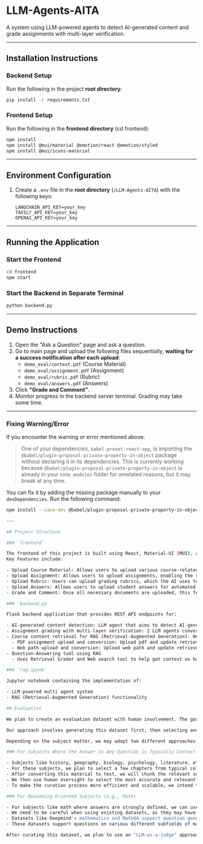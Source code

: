 # LLM-Agents-AITA

A system using LLM-powered agents to detect AI-generated content and grade assignments with multi-layer verification.

---

## Installation Instructions

### Backend Setup

Run the following in the project **root directory**:

```bash
pip install -r requirements.txt
```

### Frontend Setup

Run the following in the **frontend directory** (cd frontend):

```bash
npm install
npm install @mui/material @emotion/react @emotion/styled
npm install @mui/icons-material
```

---

## Environment Configuration

1. Create a `.env` file in the **root directory** (`/LLM-Agents-AITA`) with the following keys:
   ```plaintext
   LANGCHAIN_API_KEY=your_key
   TAVILY_API_KEY=your_key
   OPENAI_API_KEY=your_key
   ```

---

## Running the Application

### Start the Frontend

```bash
cd frontend
npm start
```

### Start the Backend in Separate Terminal

```bash
python backend.py
```

---

## Demo Instructions

1. Open the "Ask a Question" page and ask a question.
2. Go to main page and upload the following files sequentially, **waiting for a success notification after each upload**:
   - `demo_eval/context.pdf` (Course Material)
   - `demo_eval/assignment.pdf` (Assignment)
   - `demo_eval/rubric.pdf` (Rubric)
   - `demo_eval/answers.pdf` (Answers)
3. Click **"Grade and Comment"**.
4. Monitor progress in the backend server terminal. Grading may take some time.

---

### Fixing Warning/Error

If you encounter the warning or error mentioned above:

> One of your dependencies, `babel-preset-react-app`, is importing the `@babel/plugin-proposal-private-property-in-object` package without declaring it in its dependencies. This is currently working because `@babel/plugin-proposal-private-property-in-object` is already in your `node_modules` folder for unrelated reasons, but it may break at any time.

You can fix it by adding the missing package manually to your `devDependencies`. Run the following command:

```bash
npm install --save-dev @babel/plugin-proposal-private-property-in-object

---

## Project Structure

### `frontend`

The frontend of this project is built using React, Material-UI (MUI), and Axios to create a scalable and user-friendly interface.
Key Features include:

- Upload Course Material: Allows users to upload various course-related documents, implemented in the UploadCourseMaterial component.
- Upload Assignment: Allows users to upload assignments, enabling the system to process and prepare them for grading, handled by the UploadAssignment component.
- Upload Rubric: Users can upload grading rubrics, which the AI uses to evaluate student submissions, managed by the UploadRubric component.
- Upload Answers: Allows users to upload student answers for automated grading, implemented in the UploadAnswers component.
- Grade and Comment: Once all necessary documents are uploaded, this feature allows the AI to grade the assignments and provide feedback.

### `backend.py`

Flask backend application that provides REST API endpoints for:

- AI-generated content detection: LLM agent that aims to detect AI-generated content in student answers
- Assignment grading with multi-layer verification: 2 LLM agents conversing with each other to determine best grade to give
- Course content retrieval for RAG (Retrieval-Augmented Generation): Weighted sum of two retrievers to get best documents related to questions
  - PDF assignment upload and conversion: Upload pdf and update retriever
  - Web path upload and conversion: Upload web path and update retriever
- Question-Answering tool using RAG
  - Uses Retrieval Grader and Web search tool to help get context on how to answer the question

### `rag.ipynb`

Jupyter notebook containing the implementation of:

- LLM-powered multi agent system
- RAG (Retrieval-Augmented Generation) functionality

## Evaluation

We plan to create an evaluation dataset with human involvement. The goal is to manually curate a high-quality dataset for various subjects, containing well-crafted QA pairs.

Our approach involves generating this dataset first, then selecting and refining the highest-quality QA pairs. We plan to use a state-of-the-art LLM to parse text from chapters on specific subjects, automatically generating QA pairs. A human will then manually curate the best pairs from this collection.

Depending on the subject matter, we may adopt two different approaches:

### For Subjects Where the Answer to Any Question is Typically Context-Dependent

- Subjects like history, geography, biology, psychology, literature, etc.
- For these subjects, we plan to select a few chapters from typical college-level course material.
- After converting this material to text, we will chunk the relevant sections and feed them into an LLM, such as GPT-4 or Claude, to generate QA pairs from the content.
- We then use human oversight to select the most accurate and relevant QA pairs from those generated by the LLM.
- To make the curation process more efficient and scalable, we intend to explore tools like [Argilla](https://github.com/argilla-io/argilla).

### For Reasoning-Oriented Subjects (e.g., Math)

- For subjects like math where answers are strongly defined, we can use existing question bank datasets
- We need to be careful when using existing datasets, as they may have been used in the model training set
- Datasets like Deepmind's mathematics and MathQA support question generation, so that we're testing on completely new questions (https://github.com/google-deepmind/mathematics_dataset, https://math-qa.github.io/)
- These datasets support questions on various different subfields of mathematics and various levels of difficulty

After curating this dataset, we plan to use an "LLM-as-a-judge" approach to evaluate both our compound system and a baseline (a standard LLM). We aim to follow best practices, as outlined in [this blog](https://hamel.dev/blog/posts/llm-judge/), to ensure that our "LLM-as-a-judge" technique is effective for our scenario.
